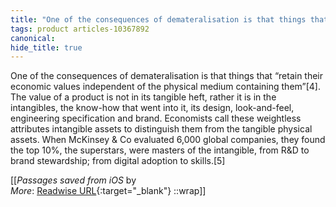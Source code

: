 ```yaml
---
title: "One of the consequences of demateralisation is that things that ..."
tags: product articles-10367892
canonical: 
hide_title: true
---
```


One of the consequences of demateralisation is that things that “retain their economic values independent of the physical medium containing them”[4]. The value of a product is not in its tangible heft, rather it is in the intangibles, the know-how that went into it, its design, look-and-feel, engineering specification and brand. Economists call these weightless attributes intangible assets to distinguish them from the tangible physical assets. When McKinsey & Co evaluated 6,000 global companies, they found the top 10%, the superstars, were masters of the intangible, from R&D to brand stewardship; from digital adoption to skills.[5]


[[<cite>_Passages saved from iOS_</cite> by  <br>
_More_: [Readwise URL](https://readwise.io/open/230953748){:target="_blank"}
::wrap]]